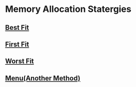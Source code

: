 # Memory Allocation Statergies
## [Best Fit](bfit.c)
## [First Fit](ffit.c)
## [Worst Fit](wfit.c)
## [Menu(Another Method)](mem.c)
